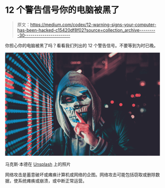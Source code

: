 # 12 个警告信号你的电脑被黑了

> 原文：<https://medium.com/codex/12-warning-signs-your-computer-has-been-hacked-c15420df8f02?source=collection_archive---------30----------------------->

你担心你的电脑被黑了吗？看看我们列出的 12 个警告信号。不要等到为时已晚。

![](img/026521b2afab4a68d4c99f40b7edcd64.png)

马克斯·本德在 [Unsplash](https://unsplash.com?utm_source=medium&utm_medium=referral) 上的照片

网络攻击是蓄意破坏或瘫痪计算机或网络的企图。网络攻击可能包括窃取或删除数据，使系统瘫痪或崩溃，或中断正常运营。